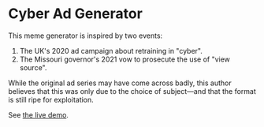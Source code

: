 Cyber Ad Generator
==================

This meme generator is inspired by two events:

1. The UK's 2020 ad campaign about retraining in "cyber".
2. The Missouri governor's 2021 vow to prosecute the use of "view source".

While the original ad series may have come across badly,
this author believes that this was only due to the choice of
subject&mdash;and that the format is still ripe for exploitation.

See [the live demo](https://pteromys.melonisland.net/cyber/).
